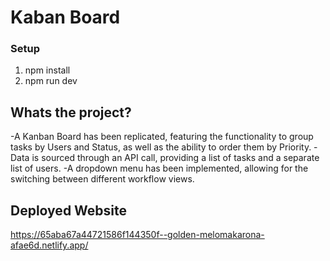 # Kaban Board

### Setup
1. npm install
2. npm run dev

## Whats the project?
-A Kanban Board has been replicated, featuring the functionality to group tasks by Users and Status, as well as the ability to order them by Priority.
-Data is sourced through an API call, providing a list of tasks and a separate list of users.
-A dropdown menu has been implemented, allowing for the switching between different workflow views.

## Deployed Website
https://65aba67a44721586f144350f--golden-melomakarona-afae6d.netlify.app/

